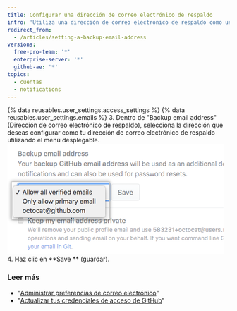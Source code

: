 ```yaml
---
title: Configurar una dirección de correo electrónico de respaldo
intro: 'Utiliza una dirección de correo electrónico de respaldo como un destino adicional para las notificaciones de seguridad relevantes para tu cuenta{% if currentVersion != "github-ae@latest" %} y para restablecer de forma segura tu contraseña si ya no puedes acceder a tu dirección de correo electrónico primaria{% endif %}.'
redirect_from:
  - /articles/setting-a-backup-email-address
versions:
  free-pro-team: '*'
  enterprise-server: '*'
  github-ae: '*'
topics:
  - cuentas
  - notifications
---
```


{% data reusables.user_settings.access_settings %}
{% data reusables.user_settings.emails %}
3. Dentro de "Backup email address" (Dirección de correo electrónico de respaldo), selecciona la dirección que deseas configurar como tu dirección de correo electrónico de respaldo utilizando el menú desplegable. ![Dirección de correo electrónico de respaldo](/assets/images/help/settings/backup-email-address.png)
4. Haz clic en **Save ** (guardar).

### Leer más

- "[Administrar preferencias de correo electrónico](/articles/managing-email-preferences/)"
- "[Actualizar tus credenciales de acceso de GitHub](/articles/updating-your-github-access-credentials/)"
